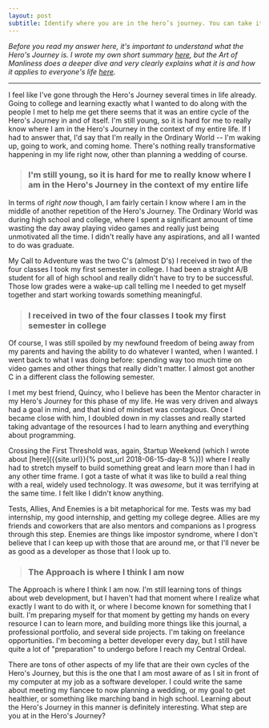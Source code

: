 ```yaml
---
layout: post
subtitle: Identify where you are in the hero’s journey. You can take it in the context of your entire life, or within the context of a certain phase of life.
---
```


*Before you read my answer here, it's important to understand what the Hero's Journey is. I wrote my own short summary [here]({{site.url}}/heros-journey-summary), but the Art of Manliness does a deeper dive and very clearly explains what it is and how it applies to everyone's life [here](https://www.artofmanliness.com/articles/heros-journey/).*

---

I feel like I've gone through the Hero's Journey several times in life already. Going to college and learning exactly what I wanted to do along with the people I met to help me get there seems that it was an entire cycle of the Hero's Journey in and of itself. I'm still young, so it is hard for me to really know where I am in the Hero's Journey in the context of my entire life. If I had to answer that, I'd say that I'm really in the Ordinary World -- I'm waking up, going to work, and coming home. There's nothing really transformative happening in my life right now, other than planning a wedding of course.

> ### I'm still young, so it is hard for me to really know where I am in the Hero's Journey in the context of my entire life

In terms of *right now* though, I am fairly certain I know where I am in the middle of another repetition of the Hero's Journey. The Ordinary World was during high school and college, where I spent a significant amount of time wasting the day away playing video games and really just being unmotivated all the time. I didn't really have any aspirations, and all I wanted to do was graduate.

My Call to Adventure was the two C's (almost D's) I received in two of the four classes I took my first semester in college. I had been a straight A/B student for all of high school and really didn't have to try to be successful. Those low grades were a wake-up call telling me I needed to get myself together and start working towards something meaningful.

> ### I received in two of the four classes I took my first semester in college

Of course, I was still spoiled by my newfound freedom of being away from my parents and having the ability to do whatever I wanted, when I wanted. I went back to what I was doing before: spending way too much time on video games and other things that really didn't matter. I almost got another C in a different class the following semester.

I met my best friend, Quincy, who I believe has been the Mentor character in my Hero's Journey for this phase of my life. He was very driven and always had a goal in mind, and that kind of mindset was contagious. Once I became close with him, I doubled down in my classes and really started taking advantage of the resources I had to learn anything and everything about programming.

Crossing the First Threshold was, again, Startup Weekend (which I wrote about [here]({{site.url}}{% post_url 2018-06-15-day-8 %})) where I really had to stretch myself to build something great and learn more than I had in any other time frame. I got a taste of what it was like to build a real thing with a real, widely used technology. It was *awesome*, but it was terrifying at the same time. I felt like I didn't know anything.

Tests, Allies, And Enemies is a bit metaphorical for me. Tests was my bad internship, my good internship, and getting my college degree. Allies are my friends and coworkers that are also mentors and companions as I progress through this step. Enemies are things like impostor syndrome, where I don't believe that I can keep up with those that are around me, or that I'll never be as good as a developer as those that I look up to.

> ### The Approach is where I think I am now

The Approach is where I think I am now. I'm still learning tons of things about web development, but I haven't had that moment where I realize what exactly I want to do with it, or where I become known for something that I built. I'm preparing myself for that moment by getting my hands on every resource I can to learn more, and building more things like this journal, a professional portfolio, and several side projects. I'm taking on freelance opportunities. I'm becoming a better developer every day, but I still have quite a lot of "preparation" to undergo before I reach my Central Ordeal.

There are tons of other aspects of my life that are their own cycles of the Hero's Journey, but this is the one that I am most aware of as I sit in front of my computer at my job as a software developer. I could write the same about meeting my fiancee to now planning a wedding, or my goal to get healthier, or something like marching band in high school. Learning about the Hero's Journey in this manner is definitely interesting. What step are you at in the Hero's Journey?

